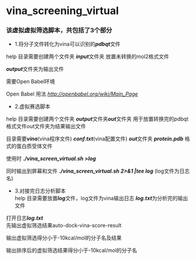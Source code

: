 # vina_screening_virtual

### 该虚拟虚拟筛选脚本，共包括了3个部分

* 1.将分子文件转化为vina可以识别的***pdbqt***文件

help 目录需要创建两个文件夹 ***input***文件夹 放置未转换的mol2格式文件

***output***文件夹为输出文件

需要Open Babel环境

Open Babel 用法 *http://openbabel.org/wiki/Main_Page*
  
* 2.虚拟赛选脚本

help 目录需要创建两个文件夹 ***output***文件夹***out***文件夹 用于放置转换完的pdbqt格式文件out文件夹为结果输出文件  

目录需要***vina***(vina程序文件) ***conf.txt***(vina配置文件) ***out***文件夹  ***protein.pdb*** 格式的蛋白质受体文件 

使用时 ***./vina_screen_virtual.sh >log***

同时输出到屏幕和文件 ***./vina_screen_virtual.sh 2>&1 |tee log*** (log文件为日志名)
  
* 3.对接完日志分析脚本  
help 目录需要放置***log***文件，log文件为vina输出日志 ***log.txt***为分析完的输出文件

打开日志***log.txt***  
先输出虚拟筛选结果auto-dock-vina-score-result

输出虚拟筛选得分小于-10kcal/mol的分子名及结果

输出排序后的虚拟筛选结果得分小于-10kcal/mol的分子名

